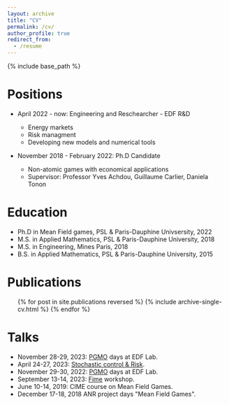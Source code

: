 ```yaml
---
layout: archive
title: "CV"
permalink: /cv/
author_profile: true
redirect_from:
  - /resume
---
```


{% include base_path %}

Positions
======
* April 2022 - now: Engineering  and Reschearcher - EDF R&D
  * Energy markets
  * Risk managment
  * Developing new models and numerical tools

* November 2018 - February 2022: Ph.D Candidate
  * Non-atomic games with economical applications
  * Supervisor: Professor Yves Achdou, Guillaume Carlier, Daniela Tonon
  
Education
======
* Ph.D in Mean Field games, PSL & Paris-Dauphine Univsersity, 2022 
* M.S. in Applied Mathematics, PSL & Paris-Dauphine University, 2018
* M.S. in Engineering, Mines Paris, 2018
* B.S. in Applied Mathematics, PSL & Paris-Dauphine University, 2015

Publications
======
  <ul>{% for post in site.publications reversed %}
    {% include archive-single-cv.html %}
  {% endfor %}</ul>
  
Talks
======
* November 28-29, 2023: <a href="https://fondation-hadamard.fr/fr/programmes/les-programmes-thematiques/home/pgmo-days/">PGMO</a> days at EDF Lab.
* April 24-27, 2023: <a href="https://sites.google.com/view/workshophammamet/home">Stochastic control & Risk</a>.
* November 29-30, 2022: <a href="https://fondation-hadamard.fr/fr/programmes/les-programmes-thematiques/home/pgmo-days/">PGMO</a> days at EDF Lab.
* September 13-14, 2023: <a href="https://fime-lab.org/en/home/">Fime</a> workshop.
* June 10-14, 2019: <a herf="https://cvgmt.sns.it/event/520/">CIME</a> course on Mean Field Games.
* December 17-18, 2018 <a herf="https://mfgdayparis2018.sciencesconf.org/">ANR project days "Mean Field Games"</a>. 
  

